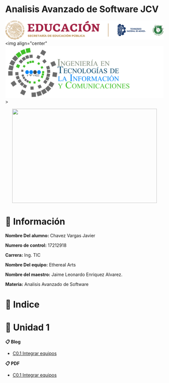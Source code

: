 # Analisis Avanzado de Software JCV
![](https://github.com/JavierChavez/AnalisisSoftwareJavierCV/blob/main/Img/liston%20de%20logos%20oficiales%20educacion-tecnm-itt.png?raw=true)
<img align="center" ![](https://github.com/JavierChavez/AnalisisSoftwareJavierCV/blob/main/Img/TECNOLOGIAS-DE-LA-INFORMACION-Y-COMUNICACIONES_HEADING1-2048x672.png?raw=true)>
<p align="center">
  <img width="460" height="300" src="http://www.fillmurray.com/460/300">
</p>

# :page_facing_up: Información #

**Nombre Del alumno:** Chavez Vargas Javier

**Numero de control:** 17212918

**Carrera:** Ing. TIC

**Nombre Del equipo:** Ethereal Arts

**Nombre del maestro:** Jaime Leonardo Enriquez Alvarez.

**Materia:** Analisis Avanzado de Software

# :open_file_folder: Indice #

# :notebook: Unidad 1

**:clipboard: Blog**
* [C0.1 Integrar equipos](https://github.com/JavierChavez/AnalisisSoftwareJavierCV/blob/main/Blog/C0.1_IntegrarEquiposdeTrabajo_ChavezVargasJavier.md)

**:clipboard: PDF**
* [C0.1 Integrar equipos](https://github.com/JavierChavez/AnalisisSoftwareJavierCV/blob/main/PDF/C0.1_IntegrarEquiposdeTrabajo_ChavezVargasJavier.pdf)
  





